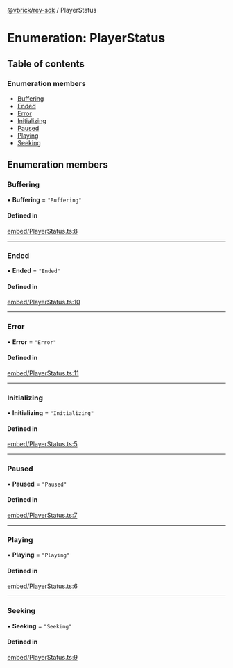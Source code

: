 [@vbrick/rev-sdk](../README.md) / PlayerStatus

# Enumeration: PlayerStatus

## Table of contents

### Enumeration members

- [Buffering](PlayerStatus.md#buffering)
- [Ended](PlayerStatus.md#ended)
- [Error](PlayerStatus.md#error)
- [Initializing](PlayerStatus.md#initializing)
- [Paused](PlayerStatus.md#paused)
- [Playing](PlayerStatus.md#playing)
- [Seeking](PlayerStatus.md#seeking)

## Enumeration members

### Buffering

• **Buffering** = `"Buffering"`

#### Defined in

[embed/PlayerStatus.ts:8](https://github.com/vbrick/rev-sdk-js/blob/bdcf956/src/embed/PlayerStatus.ts#L8)

___

### Ended

• **Ended** = `"Ended"`

#### Defined in

[embed/PlayerStatus.ts:10](https://github.com/vbrick/rev-sdk-js/blob/bdcf956/src/embed/PlayerStatus.ts#L10)

___

### Error

• **Error** = `"Error"`

#### Defined in

[embed/PlayerStatus.ts:11](https://github.com/vbrick/rev-sdk-js/blob/bdcf956/src/embed/PlayerStatus.ts#L11)

___

### Initializing

• **Initializing** = `"Initializing"`

#### Defined in

[embed/PlayerStatus.ts:5](https://github.com/vbrick/rev-sdk-js/blob/bdcf956/src/embed/PlayerStatus.ts#L5)

___

### Paused

• **Paused** = `"Paused"`

#### Defined in

[embed/PlayerStatus.ts:7](https://github.com/vbrick/rev-sdk-js/blob/bdcf956/src/embed/PlayerStatus.ts#L7)

___

### Playing

• **Playing** = `"Playing"`

#### Defined in

[embed/PlayerStatus.ts:6](https://github.com/vbrick/rev-sdk-js/blob/bdcf956/src/embed/PlayerStatus.ts#L6)

___

### Seeking

• **Seeking** = `"Seeking"`

#### Defined in

[embed/PlayerStatus.ts:9](https://github.com/vbrick/rev-sdk-js/blob/bdcf956/src/embed/PlayerStatus.ts#L9)
